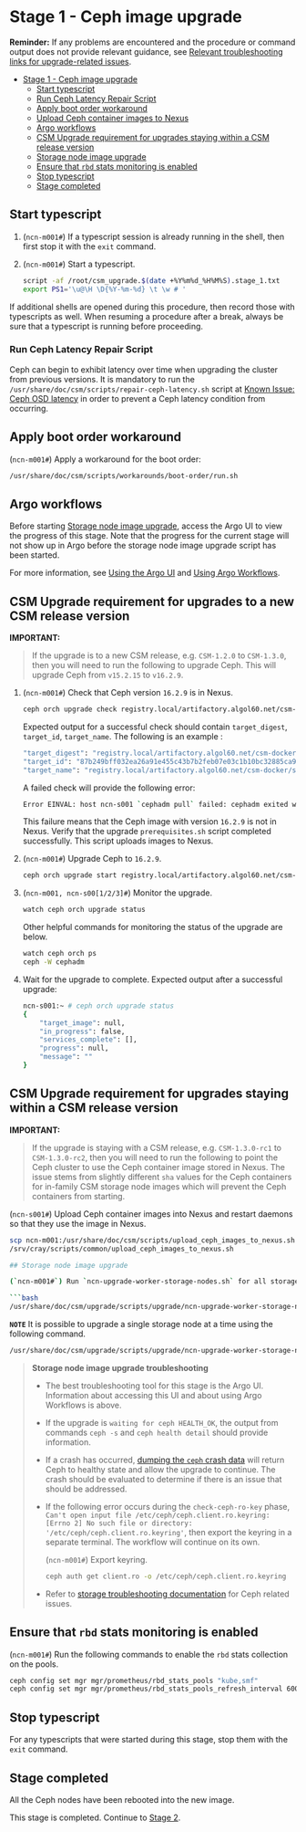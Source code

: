 # Stage 1 - Ceph image upgrade

**Reminder:** If any problems are encountered and the procedure or command output does not provide relevant guidance, see
[Relevant troubleshooting links for upgrade-related issues](Upgrade_Management_Nodes_and_CSM_Services.md#relevant-troubleshooting-links-for-upgrade-related-issues).

- [Stage 1 - Ceph image upgrade](#stage-1---ceph-image-upgrade)
  - [Start typescript](#start-typescript)
  - [Run Ceph Latency Repair Script](#run-ceph-latency-repair-script)
  - [Apply boot order workaround](#apply-boot-order-workaround)
  - [Upload Ceph container images to Nexus](#upload-ceph-container-images-to-nexus)
  - [Argo workflows](#argo-workflows)
  - [CSM Upgrade requirement for upgrades staying within a CSM release version](#csm-upgrade-requirement-for-upgrades-staying-within-a-csm-release-version)
  - [Storage node image upgrade](#storage-node-image-upgrade)
  - [Ensure that `rbd` stats monitoring is enabled](#ensure-that-rbd-stats-monitoring-is-enabled)
  - [Stop typescript](#stop-typescript)
  - [Stage completed](#stage-completed)

## Start typescript

1. (`ncn-m001#`) If a typescript session is already running in the shell, then first stop it with the `exit` command.

1. (`ncn-m001#`) Start a typescript.

    ```bash
    script -af /root/csm_upgrade.$(date +%Y%m%d_%H%M%S).stage_1.txt
    export PS1='\u@\H \D{%Y-%m-%d} \t \w # '
    ```

If additional shells are opened during this procedure, then record those with typescripts as well. When resuming a procedure
after a break, always be sure that a typescript is running before proceeding.

### Run Ceph Latency Repair Script

Ceph can begin to exhibit latency over time when upgrading the cluster from previous versions. It is mandatory to run the `/usr/share/doc/csm/scripts/repair-ceph-latency.sh` script at [Known Issue: Ceph OSD latency](../troubleshooting/known_issues/ceph_osd_latency.md) in order to prevent a Ceph latency condition from occurring.

## Apply boot order workaround

(`ncn-m001#`) Apply a workaround for the boot order:

```bash
/usr/share/doc/csm/scripts/workarounds/boot-order/run.sh
```

## Argo workflows

Before starting [Storage node image upgrade](#storage-node-image-upgrade), access the Argo UI to view the progress of this stage.
Note that the progress for the current stage will not show up in Argo before the storage node image upgrade script has been started.

For more information, see [Using the Argo UI](../operations/argo/Using_the_Argo_UI.md) and [Using Argo Workflows](../operations/argo/Using_Argo_Workflows.md).

## CSM Upgrade requirement for upgrades to a new CSM release version

**IMPORTANT:**

> If the upgrade is to a new CSM release, e.g. `CSM-1.2.0` to `CSM-1.3.0`, then you will need to run the following to upgrade Ceph. This will upgrade Ceph from `v15.2.15` to `v16.2.9`.

1. (`ncn-m001#`) Check that Ceph version `16.2.9` is in Nexus.

    ```bash
    ceph orch upgrade check registry.local/artifactory.algol60.net/csm-docker/stable/quay.io/ceph/ceph:v16.2.9
    ```
  
    Expected output for a successful check should contain `target_digest`, `target_id`, `target_name`. The following is an example :

    ```bash
    "target_digest": "registry.local/artifactory.algol60.net/csm-docker/stable/quay.io/ceph/ceph@sha256:a960130143d4feb952d6afc205ffcc0d7d033f78839a38339e46c122646910d5",
    "target_id": "87b249bff032ea26a91e455c43b7b2feb07e03c1b10bc32885ca9d583fc08236",
    "target_name": "registry.local/artifactory.algol60.net/csm-docker/stable/quay.io/ceph/ceph:v16.2.9"
    ```

    A failed check will provide the following error:

    ```bash
    Error EINVAL: host ncn-s001 `cephadm pull` failed: cephadm exited with an error code: 1, stderr:Pulling container image registry.local/artifactory.algol60.net/csm-docker/stable/quay.io/ceph/ceph:v16.2.9...
    ```

    This failure means that the Ceph image with version `16.2.9` is not in Nexus. Verify that the upgrade `prerequisites.sh` script completed successfully. This script uploads images to Nexus.

1. (`ncn-m001#`) Upgrade Ceph to `16.2.9`.

   ```bash
   ceph orch upgrade start registry.local/artifactory.algol60.net/csm-docker/stable/quay.io/ceph/ceph:v16.2.9
   ```

1. (`ncn-m001, ncn-s00[1/2/3]#`) Monitor the upgrade.

    ```bash
    watch ceph orch upgrade status
    ```

    Other helpful commands for monitoring the status of the upgrade are below.

    ```bash
    watch ceph orch ps
    ceph -W cephadm
    ```

1. Wait for the upgrade to complete. Expected output after a successful upgrade:

    ```bash
    ncn-s001:~ # ceph orch upgrade status
    {
        "target_image": null,
        "in_progress": false,
        "services_complete": [],
        "progress": null,
        "message": ""
    }
    ```

## CSM Upgrade requirement for upgrades staying within a CSM release version

**IMPORTANT:**

> If the upgrade is staying with a CSM release, e.g. `CSM-1.3.0-rc1` to `CSM-1.3.0-rc2`, then you will need to run the following to point the Ceph cluster to use the Ceph container image stored in Nexus.
> The issue stems from slightly different `sha` values for the Ceph containers for in-family CSM storage node images which will prevent the Ceph containers from starting.

(`ncn-s001#`) Upload Ceph container images into Nexus and restart daemons so that they use the image in Nexus.

```bash
scp ncn-m001:/usr/share/doc/csm/scripts/upload_ceph_images_to_nexus.sh /srv/cray/scripts/common/upload_ceph_images_to_nexus.sh
/srv/cray/scripts/common/upload_ceph_images_to_nexus.sh

## Storage node image upgrade

(`ncn-m001#`) Run `ncn-upgrade-worker-storage-nodes.sh` for all storage nodes to be upgraded. Provide the storage nodes in a comma-separated list, such as `ncn-s001,ncn-s002,ncn-s003`. This upgrades the storage nodes sequentially.

```bash
/usr/share/doc/csm/upgrade/scripts/upgrade/ncn-upgrade-worker-storage-nodes.sh ncn-s001,ncn-s002,ncn-s003
```

**`NOTE`**
It is possible to upgrade a single storage node at a time using the following command.

```bash
/usr/share/doc/csm/upgrade/scripts/upgrade/ncn-upgrade-worker-storage-nodes.sh ncn-s001
```

>**Storage node image upgrade troubleshooting**
>
> - The best troubleshooting tool for this stage is the Argo UI. Information about accessing this UI and about using Argo Workflows is above.
> - If the upgrade is `waiting for ceph HEALTH_OK`, the output from commands `ceph -s` and `ceph health detail` should provide information.
> - If a crash has occurred, [dumping the `ceph` crash data](../operations/utility_storage/Dump_Ceph_Crash_Data.md) will return Ceph to healthy state and allow the upgrade to continue.
>   The crash should be evaluated to determine if there is an issue that should be addressed.
> - If the following error occurs during the `check-ceph-ro-key` phase, `Can't open input file /etc/ceph/ceph.client.ro.keyring: [Errno 2] No such file or directory: '/etc/ceph/ceph.client.ro.keyring'`,
>then export the keyring in a separate terminal. The workflow will continue on its own.
>
>   (`ncn-m001#`) Export keyring.
>
>   ```bash
>   ceph auth get client.ro -o /etc/ceph/ceph.client.ro.keyring
>   ```
>
> - Refer to [storage troubleshooting documentation](../operations/utility_storage/Utility_Storage.md#storage-troubleshooting-references) for Ceph related issues.

## Ensure that `rbd` stats monitoring is enabled

(`ncn-m001#`) Run the following commands to enable the `rbd` stats collection on the pools.

```bash
ceph config set mgr mgr/prometheus/rbd_stats_pools "kube,smf"
ceph config set mgr mgr/prometheus/rbd_stats_pools_refresh_interval 600
```

## Stop typescript

For any typescripts that were started during this stage, stop them with the `exit` command.

## Stage completed

All the Ceph nodes have been rebooted into the new image.

This stage is completed. Continue to [Stage 2](Stage_2.md).
